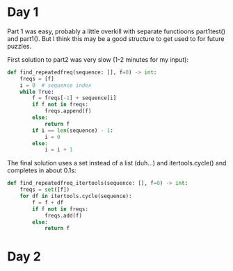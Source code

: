 Day 1
======

Part 1 was easy, probably a little overkill with separate functioons part1test() and part1(). But I think this may be a good structure to get used to for future puzzles.

First solution to part2 was very slow (1-2 minutes for my input):

```python
def find_repeatedfreq(sequence: [], f=0) -> int:
    freqs = [f]
    i = 0  # sequence index
    while True:
        f = freqs[-1] + sequence[i]
        if f not in freqs:
            freqs.append(f)
        else:
            return f
        if i == len(sequence) - 1:
            i = 0
        else:
            i = i + 1
```

The final solution uses a set instead of a list (duh...) and itertools.cycle() and completes in about 0.1s:

``` python
def find_repeatedfreq_itertools(sequence: [], f=0) -> int:
    freqs = set([f])
    for df in itertools.cycle(sequence):
        f = f + df
        if f not in freqs:
            freqs.add(f)
        else:
            return f
```

Day 2
======